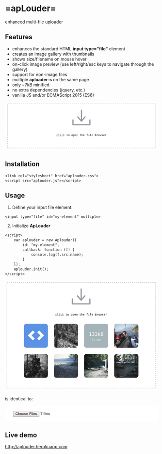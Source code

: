 # =apLouder=
enhanced multi-file uploader

## Features
 * enhances the standard HTML **input type="file"** element
 * creates an image gallery with thumbnails
 * shows size/filename on mouse hover
 * on-click image preview (use left/right/esc keys to navigate through the gallery)
 * support for non-image files
 * multiple **aploader-s** on the same page
 * only ~7kB minified
 * no extra dependencies (jquery, etc.)
 * vanilla JS and/or ECMAScript 2015 (ES6)

![alt tag](screenshot1.png?raw=true "apLouder")

## Installation
```
<link rel="stylesheet" href="aplouder.css">
<script src="aplouder.js"></script>
```
 
## Usage
1. Define your input file element:
```
<input type="file" id="my-element" multiple>
```
2. Initialize **ApLouder**
```
<script>
    var aplouder = new Aplouder({
        id: "my-element",
        callback: function (f) {
            console.log(f.src.name);
        }
    });
    aplouder.init();
</script>
```

![alt tag](screenshot2.png?raw=true "apLouder")

is identical to:

![alt tag](screenshot3.png?raw=true "standard input element")

## Live demo
http://aplouder.herokuapp.com
